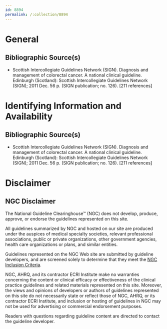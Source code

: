 ```yaml
---
id: 8894
permalink: /:collection/8894
---
```


# General

## Bibliographic Source(s)

- Scottish Intercollegiate Guidelines Network (SIGN). Diagnosis and management of colorectal cancer. A national clinical guideline. Edinburgh (Scotland): Scottish Intercollegiate Guidelines Network (SIGN); 2011 Dec. 56 p. (SIGN publication; no. 126). [211 references]

# Identifying Information and Availability

## Bibliographic Source(s)

- Scottish Intercollegiate Guidelines Network (SIGN). Diagnosis and management of colorectal cancer. A national clinical guideline. Edinburgh (Scotland): Scottish Intercollegiate Guidelines Network (SIGN); 2011 Dec. 56 p. (SIGN publication; no. 126). [211 references]

# Disclaimer

## NGC Disclaimer

The National Guideline Clearinghouse™ (NGC) does not develop, produce, approve, or endorse the guidelines represented on this site.

All guidelines summarized by NGC and hosted on our site are produced under the auspices of medical specialty societies, relevant professional associations, public or private organizations, other government agencies, health care organizations or plans, and similar entities.

Guidelines represented on the NGC Web site are submitted by guideline developers, and are screened solely to determine that they meet the [NGC Inclusion Criteria](/help-and-about/summaries/inclusion-criteria).

NGC, AHRQ, and its contractor ECRI Institute make no warranties concerning the content or clinical efficacy or effectiveness of the clinical practice guidelines and related materials represented on this site. Moreover, the views and opinions of developers or authors of guidelines represented on this site do not necessarily state or reflect those of NGC, AHRQ, or its contractor ECRI Institute, and inclusion or hosting of guidelines in NGC may not be used for advertising or commercial endorsement purposes.

Readers with questions regarding guideline content are directed to contact the guideline developer.

